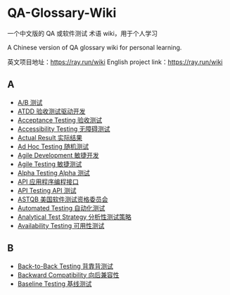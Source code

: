 # QA-Glossary-Wiki

一个中文版的 QA 或软件测试 术语 wiki，用于个人学习

A Chinese version of QA glossary wiki for personal learning.

英文项目地址：<https://ray.run/wiki>
English project link：<https://ray.run/wiki>

## A

- [A/B 测试](Sections/A/A-B-Testing.md)
- [ATDD 验收测试驱动开发](Sections/A/acceptance-test-driven-development.md)
- [Acceptance Testing 验收测试](Sections/A/acceptance-testing.md)
- [Accessibility Testing 无障碍测试](Sections/A/accessibility-testing.md)
- [Actual Result 实际结果](Sections/A/actual-result.md)
- [Ad Hoc Testing 随机测试](Sections/A/ad-hoc-testing.md)
- [Agile Development 敏捷开发](Sections/A/agile-development.md)
- [Agile Testing 敏捷测试](Sections/A/agile-testing.md)
- [Alpha Testing Alpha 测试](Sections/A/alpha-testing.md)
- [API 应用程序编程接口](Sections/A/api.md)
- [API Testing API 测试](Sections/A/api-testing.md)
- [ASTQB 美国软件测试资格委员会](Sections/A/astqb.md)
- [Automated Testing 自动化测试](Sections/A/automated-testing.md)
- [Analytical Test Strategy 分析性测试策略](Sections/A/analytical-test-strategy.md)
- [Availability Testing 可用性测试](Sections/A/availability-testing.md)

## B

- [Back-to-Back Testing 背靠背测试](Sections/B/back-to-back-testing.md)
- [Backward Compatibility 向后兼容性](Sections/B/backward-compatibility.md)
- [Baseline Testing 基线测试](Sections/B/baseline-testing.md)
